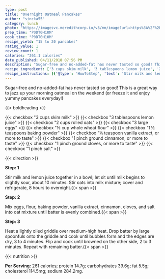 ```yaml
---
type: post
title: "Overnight Oatmeal Pancakes"
author: "sincka55"
category: lunch
photo: "https://imagesvc.meredithcorp.io/v3/mm/image?url=https%3A%2F%2Fimages.media-allrecipes.com%2Fuserphotos%2F2446597.jpg"
prep_time: "P0DT0H10M"
cook_time: "P0DT0H10M"
recipe_yield: "15 to 20 pancakes"
rating_value: 1
review_count: 1
calories: "261.1 calories"
date_published: 04/11/2018 07:56 PM
description: "Sugar-free and no-added-fat has never tasted so good! This is a great way to jazz up your morning oatmeal on the weekend (or freeze it and enjoy yummy pancakes everyday!)"
recipe_ingredient: ['3 cups skim milk', '3 tablespoons lemon juice', '2 cups rolled oats', '3 large eggs', '½ cup whole wheat flour', '1\u2009½ teaspoons baking powder', '¼ teaspoon vanilla extract, or more to taste', '1 pinch ground cinnamon, or more to taste', '1 pinch ground cloves, or more to taste', '1 pinch salt']
recipe_instructions: [{'@type': 'HowToStep', 'text': 'Stir milk and lemon juice together in a bowl; let sit until milk begins to slightly sour, about 10 minutes. Stir oats into milk mixture; cover and refrigerate, 8 hours to overnight.\n'}, {'@type': 'HowToStep', 'text': 'Mix eggs, flour, baking powder, vanilla extract, cinnamon, cloves, and salt into oat mixture until batter is evenly combined.\n'}, {'@type': 'HowToStep', 'text': 'Heat a lightly oiled griddle over medium-high heat. Drop batter by large spoonfuls onto the griddle and cook until bubbles form and the edges are dry, 3 to 4 minutes. Flip and cook until browned on the other side, 2 to 3 minutes. Repeat with remaining batter.\n'}]
---
```


Sugar-free and no-added-fat has never tasted so good! 
This is a great way to jazz up your morning oatmeal on the weekend (or freeze it and enjoy yummy pancakes everyday!) 

{{< boldheading >}}

{{< checkbox "3 cups skim milk" >}}
{{< checkbox "3 tablespoons lemon juice" >}}
{{< checkbox "2 cups rolled oats" >}}
{{< checkbox "3 large eggs" >}}
{{< checkbox "½ cup whole wheat flour" >}}
{{< checkbox "1 ½ teaspoons baking powder" >}}
{{< checkbox "¼ teaspoon vanilla extract, or more to taste" >}}
{{< checkbox "1 pinch ground cinnamon, or more to taste" >}}
{{< checkbox "1 pinch ground cloves, or more to taste" >}}
{{< checkbox "1 pinch salt" >}}


{{< direction >}}

**Step: 1**

Stir milk and lemon juice together in a bowl; let sit until milk begins to slightly sour, about 10 minutes. Stir oats into milk mixture; cover and refrigerate, 8 hours to overnight.{{< span >}}

**Step: 2**

Mix eggs, flour, baking powder, vanilla extract, cinnamon, cloves, and salt into oat mixture until batter is evenly combined.{{< span >}}

**Step: 3**

Heat a lightly oiled griddle over medium-high heat. Drop batter by large spoonfuls onto the griddle and cook until bubbles form and the edges are dry, 3 to 4 minutes. Flip and cook until browned on the other side, 2 to 3 minutes. Repeat with remaining batter.{{< span >}}

{{< nutrition >}}

**Per Serving:** 261 calories; protein 14.7g; carbohydrates 39.6g; fat 5.5g; cholesterol 114.5mg; sodium 284.2mg.